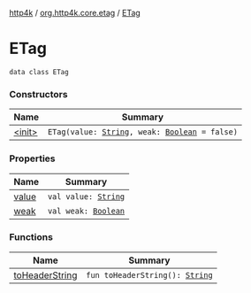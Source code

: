 [http4k](../../index.md) / [org.http4k.core.etag](../index.md) / [ETag](./index.md)

# ETag

`data class ETag`

### Constructors

| Name | Summary |
|---|---|
| [&lt;init&gt;](-init-.md) | `ETag(value: `[`String`](https://kotlinlang.org/api/latest/jvm/stdlib/kotlin/-string/index.html)`, weak: `[`Boolean`](https://kotlinlang.org/api/latest/jvm/stdlib/kotlin/-boolean/index.html)` = false)` |

### Properties

| Name | Summary |
|---|---|
| [value](value.md) | `val value: `[`String`](https://kotlinlang.org/api/latest/jvm/stdlib/kotlin/-string/index.html) |
| [weak](weak.md) | `val weak: `[`Boolean`](https://kotlinlang.org/api/latest/jvm/stdlib/kotlin/-boolean/index.html) |

### Functions

| Name | Summary |
|---|---|
| [toHeaderString](to-header-string.md) | `fun toHeaderString(): `[`String`](https://kotlinlang.org/api/latest/jvm/stdlib/kotlin/-string/index.html) |
